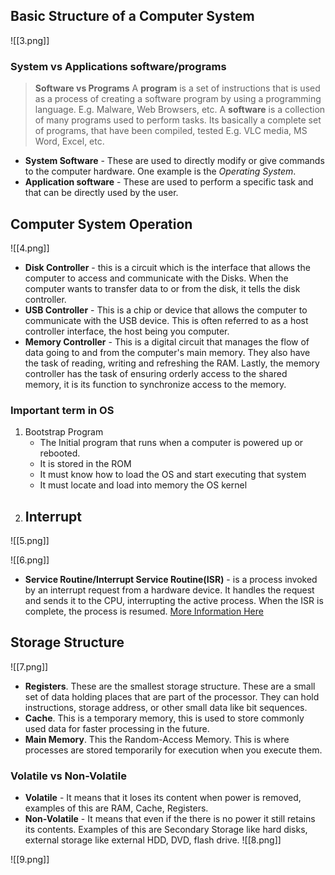 ## Basic Structure of a Computer System
![[3.png]]
### System vs Applications software/programs
> **Software vs Programs**
> A **program** is a set of instructions that is used as a process of creating a software program by using a programming language. E.g. Malware, Web Browsers, etc.
> A **software** is a collection of many programs used to perform tasks. Its basically a complete set of programs, that have been compiled, tested E.g. VLC media, MS Word, Excel, etc.

- **System Software** - These are used to directly modify or give commands to the computer hardware. One example is the *Operating System*.
- **Application software** -  These are used to perform a specific task and that can be directly used by the user.

## Computer System Operation
![[4.png]]
- **Disk Controller** - this is a circuit which is the interface that allows the computer to access and communicate with the Disks. When the computer wants to transfer data to or from the disk, it tells the disk controller.
- **USB Controller** - This is a chip or device that allows the computer to communicate with the USB device. This is often referred to as a host controller interface, the host being you computer.
- **Memory Controller** - This is a digital circuit that manages the flow of data going to and from the computer's main memory. They also have the task of reading, writing and refreshing the RAM. Lastly, the memory controller has the task of ensuring orderly access to the shared memory, it is its function to synchronize access to the memory.

### Important term in OS
1. Bootstrap Program
	- The Initial program that runs when a computer is powered up or rebooted.
	- It is stored in the ROM
	- It must know how to load the OS and start executing that system
	- It must locate and load into memory the OS kernel
2. Interrupt
	- 
![[5.png]]

![[6.png]]
- **Service Routine/Interrupt Service Routine(ISR)** - is a process invoked by an interrupt request from a hardware device. It handles the request and sends it to the CPU, interrupting the active process. When the ISR is complete, the process is resumed. [More Information Here](https://techterms.com/definition/isr)

## Storage Structure
![[7.png]]
- **Registers**. These are the smallest storage structure. These are a small set of data holding places that are part of the processor. They can hold instructions, storage address,  or other small data like bit sequences.
- **Cache**. This is a temporary memory, this is used to store commonly used data for faster processing in the future.
- **Main Memory**. This the Random-Access Memory. This is where processes are stored temporarily for execution when you execute them.
### Volatile vs Non-Volatile
- **Volatile** - It means that it loses its content when power is removed, examples of this are RAM, Cache, Registers.
- **Non-Volatile** -  It means that even if the there is no power it still retains its contents. Examples of this are Secondary Storage like hard disks, external storage like external HDD, DVD, flash drive.
![[8.png]]

![[9.png]]
	